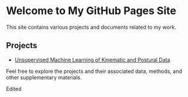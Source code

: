 # Welcome to My GitHub Pages Site

This site contains various projects and documents related to my work.

## Projects

- [Unsupervised Machine Learning of Kinematic and Postural Data](kinematic_and_postural_clustering/)

Feel free to explore the projects and their associated data, methods, and other supplementary materials.

Edited 